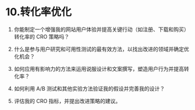 



# 10.转化率优化



1.  你能制定一个增强我的网站用户体验并提高关键行动（如注册、下载和购买）转化率的 CRO 策略吗？

1.  什么是参与用户研究和可用性测试的最有效方法，以找出改进的领域并确定优化机会？

1.  如何应用有影响力的方法来运用说服设计和文案撰写，塑造用户行为并提高转化率？

1.  如何利用 A/B 测试和其他实验方法验证我的假设并完善我的设计？

1.  评估我的 CRO 指标，并提出改进策略的建议。
